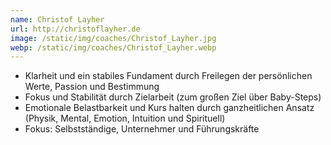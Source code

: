 ```yaml
---
name: Christof Layher
url: http://christoflayher.de
image: /static/img/coaches/Christof_Layher.jpg
webp: /static/img/coaches/Christof_Layher.webp
---
```


<ul><li>Klarheit und ein stabiles Fundament durch Freilegen der persönlichen Werte, Passion und Bestimmung</li><li>Fokus und Stabilität durch Zielarbeit (zum großen Ziel über Baby-Steps)</li><li>Emotionale Belastbarkeit und Kurs halten durch ganzheitlichen Ansatz (Physik, Mental, Emotion, Intuition und Spirituell)</li><li>Fokus: Selbstständige, Unternehmer und Führungskräfte</li></ul>
